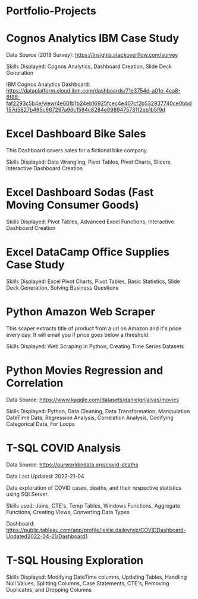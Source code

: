 # Portfolio-Projects

# Cognos Analytics IBM Case Study
Data Source (2019 Survey): https://insights.stackoverflow.com/survey

Skills Displayed: Cognos Analytics, Dashboard Creation, Slide Deck Generation

IBM Cognos Analytics Dashboard:
https://dataplatform.cloud.ibm.com/dashboards/71e3754d-a01e-4ca8-8f86-faf2293c5b4e/view/4e60fb1b24eb16925fcec4e407cf2b532937740ce0bbd157d5827b495c667297a96c1594c8284e0989475731f2eb1b5f9d 

# Excel Dashboard Bike Sales

This Dashboard covers sales for a fictional bike company.

Skills Displayed: Data Wrangling, Pivot Tables, Pivot Charts, Slicers, Interactive Dashboard Creation 

# Excel Dashboard Sodas (Fast Moving Consumer Goods)

Skills Displayed: Pivot Tables, Advanced Excel Functions, Interactive Dashboard Creation

# Excel DataCamp Office Supplies Case Study

Skills Displayed: Excel Pivot Charts, Pivot Tables, Basic Statistics, Slide Deck Generation, Solving Business Questions

# Python Amazon Web Scraper

This scaper extracts title of product from a url on Amazon and it's price every day. It will email you if price goes below a threshold.

Skills Displayed: Web Scraping in Python, Creating Time Series Datasets

# Python Movies Regression and Correlation

Data Source: https://www.kaggle.com/datasets/danielgrijalvas/movies

Skills Displayed: Python, Data Cleaning, Data Transformation, Manipulation DateTime Data, Regression Analysis, Correlation Analysis, Codifying Categorical Data, For Loops

# T-SQL COVID Analysis
Data Source: https://ourworldindata.org/covid-deaths

Data Last Updated: 2022-21-04

Data exploration of COVID cases, deaths, and their respective statistics using SQLServer.

Skills used: Joins, CTE's, Temp Tables, Windows Functions, Aggregate Functions, Creating Views, Converting Data Types

Dashboard: https://public.tableau.com/app/profile/leslie.dailey/viz/COVIDDashboard-Updated2022-04-21/Dashboard1 

# T-SQL Housing Exploration

Skills Displayed: Modifying DateTime columns, Updating Tables, Handling Null Values, Splitting Columns, Case Statements, CTE's, Removing Duplicates, and Dropping Columns


